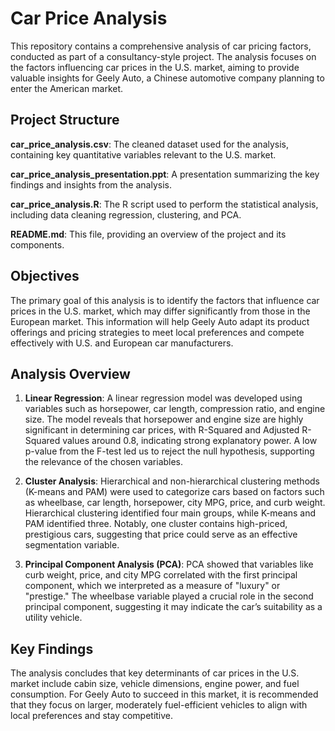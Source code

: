 # Car Price Analysis
This repository contains a comprehensive analysis of car pricing factors, conducted as part of a consultancy-style project. The analysis focuses on the factors influencing car prices in the U.S. market, aiming to provide valuable insights for Geely Auto, a Chinese automotive company planning to enter the American market.
## Project Structure
  **car_price_analysis.csv**: The cleaned dataset used for the analysis, containing key quantitative variables relevant to the U.S. market.
  
  **car_price_analysis_presentation.ppt**: A presentation summarizing the key findings and insights from the analysis.
  
  **car_price_analysis.R**: The R script used to perform the statistical analysis, including data cleaning regression, clustering, and PCA.
  
  **README.md**: This file, providing an overview of the project and its components.

## Objectives
The primary goal of this analysis is to identify the factors that influence car prices in the U.S. market, which may differ significantly from those in the European market. This information will help Geely Auto adapt its product offerings and pricing strategies to meet local preferences and compete effectively with U.S. and European car manufacturers.
## Analysis Overview
1. **Linear Regression**:
A linear regression model was developed using variables such as horsepower, car length, compression ratio, and engine size. The model reveals that horsepower and engine size are highly significant in determining car prices, with R-Squared and Adjusted R-Squared values around 0.8, indicating strong explanatory power. A low p-value from the F-test led us to reject the null hypothesis, supporting the relevance of the chosen variables.

2. **Cluster Analysis**:
Hierarchical and non-hierarchical clustering methods (K-means and PAM) were used to categorize cars based on factors such as wheelbase, car length, horsepower, city MPG, price, and curb weight. Hierarchical clustering identified four main groups, while K-means and PAM identified three. Notably, one cluster contains high-priced, prestigious cars, suggesting that price could serve as an effective segmentation variable.

3. **Principal Component Analysis (PCA)**:
PCA showed that variables like curb weight, price, and city MPG correlated with the first principal component, which we interpreted as a measure of "luxury" or "prestige." The wheelbase variable played a crucial role in the second principal component, suggesting it may indicate the car’s suitability as a utility vehicle.

## Key Findings
The analysis concludes that key determinants of car prices in the U.S. market include cabin size, vehicle dimensions, engine power, and fuel consumption. For Geely Auto to succeed in this market, it is recommended that they focus on larger, moderately fuel-efficient vehicles to align with local preferences and stay competitive.
